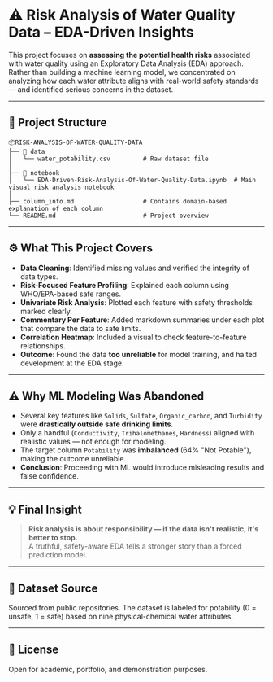 # ⚠️ Risk Analysis of Water Quality Data – EDA-Driven Insights

This project focuses on **assessing the potential health risks** associated with water quality using an Exploratory Data Analysis (EDA) approach. Rather than building a machine learning model, we concentrated on analyzing how each water attribute aligns with real-world safety standards — and identified serious concerns in the dataset.

---

## 📁 Project Structure

```
📦RISK-ANALYSIS-OF-WATER-QUALITY-DATA
├── 📁 data
│   └── water_potability.csv         # Raw dataset file
│
├── 📁 notebook
│   └── EDA-Driven-Risk-Analysis-Of-Water-Quality-Data.ipynb  # Main visual risk analysis notebook
│
├── column_info.md                   # Contains domain-based explanation of each column
└── README.md                        # Project overview
```

---

## ⚙️ What This Project Covers

- **Data Cleaning**: Identified missing values and verified the integrity of data types.
- **Risk-Focused Feature Profiling**: Explained each column using WHO/EPA-based safe ranges.
- **Univariate Risk Analysis**: Plotted each feature with safety thresholds marked clearly.
- **Commentary Per Feature**: Added markdown summaries under each plot that compare the data to safe limits.
- **Correlation Heatmap**: Included a visual to check feature-to-feature relationships.
- **Outcome**: Found the data **too unreliable** for model training, and halted development at the EDA stage.

---

## ⚠️ Why ML Modeling Was Abandoned

- Several key features like `Solids`, `Sulfate`, `Organic_carbon`, and `Turbidity` were **drastically outside safe drinking limits**.
- Only a handful (`Conductivity`, `Trihalomethanes`, `Hardness`) aligned with realistic values — not enough for modeling.
- The target column `Potability` was **imbalanced** (64% "Not Potable"), making the outcome unreliable.
- **Conclusion**: Proceeding with ML would introduce misleading results and false confidence.

---

## 💡 Final Insight

> **Risk analysis is about responsibility — if the data isn't realistic, it's better to stop.**  
> A truthful, safety-aware EDA tells a stronger story than a forced prediction model.

---

## 📌 Dataset Source

Sourced from public repositories. The dataset is labeled for potability (0 = unsafe, 1 = safe) based on nine physical-chemical water attributes.

---

## 📄 License

Open for academic, portfolio, and demonstration purposes.
